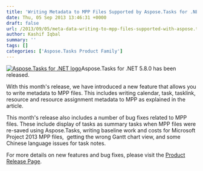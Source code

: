 ```yaml
---
title: 'Writing Metadata to MPP Files Supported by Aspose.Tasks for .NET 5.8.0'
date: Thu, 05 Sep 2013 13:46:31 +0000
draft: false
url: /2013/09/05/meta-data-writing-to-mpp-files-supported-with-aspose.tasks-for-.net-5.8.0/
author: Kashif Iqbal
summary: ''
tags: []
categories: ['Aspose.Tasks Product Family']
---
```


[![Aspose.Tasks for .NET logo][1]](https://blog.aspose.com/wp-content/uploads/sites/2/2013/08/aspose-Tasks-for-net_100.png)Aspose.Tasks for .NET 5.8.0 has been released.

With this month's release, we have introduced a new feature that allows you to write metadata to MPP files. This includes writing calendar, task, tasklink, resource and resource assignment metadata to MPP as explained in the article.

This month's release also includes a number of bug fixes related to MPP files. These include display of tasks as summary tasks when MPP files were re-saved using Aspose.Tasks, writing baseline work and costs for Microsoft Project 2013 MPP files,  getting the wrong Gantt chart view, and some Chinese language issues for task notes.

For more details on new features and bug fixes, please visit the [Product Release Page][2].




[1]: https://blog.aspose.com/wp-content/uploads/sites/2/2013/08/aspose-Tasks-for-net_100.png "Aspose.Tasks for .NET logo"
[2]: http://www.aspose.com/community/files/51/.net-components/aspose.tasks-for-.net/default.aspx




